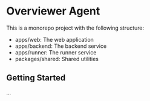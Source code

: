 # Overviewer Agent

This is a monorepo project with the following structure:

- apps/web: The web application
- apps/backend: The backend service
- apps/runner: The runner service
- packages/shared: Shared utilities

## Getting Started

...
